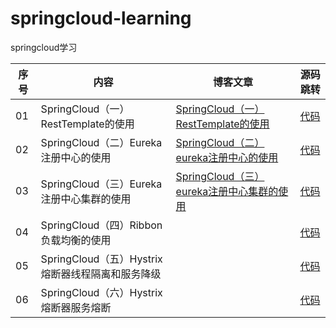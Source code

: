 # springcloud-learning
springcloud学习

| 序号| 内容                                                |博客文章                                                                                                                   | 源码跳转|
| --- | -----                                               |-----                                                                                                                      | ----------|
| 01  |SpringCloud（一）RestTemplate的使用                  |[SpringCloud（一）RestTemplate的使用](https://blog.csdn.net/qq_35620501/article/details/93227434)                      | [代码](https://github.com/291685399/springcloud-learning/tree/master/springcloud-eureka01)|
| 02  |SpringCloud（二）Eureka注册中心的使用                |[SpringCloud（二）eureka注册中心的使用](https://blog.csdn.net/qq_35620501/article/details/93234600)                    | [代码](https://github.com/291685399/springcloud-learning/tree/master/springcloud-eureka02)|
| 03  |SpringCloud（三）Eureka注册中心集群的使用            |[SpringCloud（三）eureka注册中心集群的使用](https://blog.csdn.net/qq_35620501/article/details/93306541)                | [代码](https://github.com/291685399/springcloud-learning/tree/master/springcloud-eureka03)|
| 04  |SpringCloud（四）Ribbon负载均衡的使用                || [代码](https://github.com/291685399/springcloud-learning/tree/master/springcloud-ribbon01)|
| 05  |SpringCloud（五）Hystrix熔断器线程隔离和服务降级     || [代码](https://github.com/291685399/springcloud-learning/tree/master/springcloud-hystrix01)|
| 06  |SpringCloud（六）Hystrix熔断器服务熔断               || [代码](https://github.com/291685399/springcloud-learning/tree/master/springcloud-hystrix02)|
